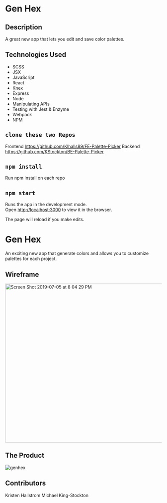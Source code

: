 # Gen Hex

## Description
A great new app that lets you edit and save color palettes.

## Technologies Used 
* SCSS
* JSX
* JavaScript
* React
* Knex
* Express
* Node
* Manipulating APIs
* Testing with Jest & Enzyme
* Webpack
* NPM

## `clone these two Repos`
Frontend https://github.com/Klhalls89/FE-Palette-Picker
Backend https://github.com/KStockton/BE-Palette-Picker

## `npm install`
Run npm install on each repo

## `npm start`
Runs the app in the development mode.<br>
Open [http://localhost:3000](http://localhost:3000) to view it in the browser.

The page will reload if you make edits.<br>

# Gen Hex

An exciting new app that generate colors and allows you to customize palettes for each project.

## Wireframe

<img width="509" alt="Screen Shot 2019-07-05 at 8 04 29 PM" src="https://user-images.githubusercontent.com/41968928/60750050-3c5e4a80-9f60-11e9-876a-690cc915e85a.png">

## The Product 
![genhex](https://user-images.githubusercontent.com/41968928/61058931-662acd80-a3b5-11e9-9686-d649e2bc709c.jpg)

## Contributors
Kristen Hallstrom
Michael King-Stockton


